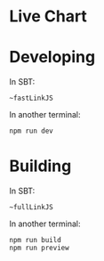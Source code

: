 # Live Chart

# Developing

In SBT:

    ~fastLinkJS

In another terminal:

    npm run dev

# Building

In SBT:

    ~fullLinkJS

In another terminal:

    npm run build
    npm run preview
